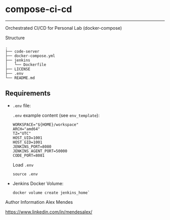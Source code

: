 # compose-ci-cd

---------------

Orchestrated CI/CD for Personal Lab (docker-compose)

Structure

```shell
.
├── code-server
├── docker-compose.yml
├── jenkins
│   └── Dockerfile
├── LICENSE
├── .env
└── README.md
```

## Requirements

* `.env` file:
  
  `.env` example content (see `env_template`):
  
  ```shell
  WORKSPACE="${HOME}/workspace"
  ARCH="amd64"
  TZ="UTC"
  HOST_UID=1001
  HOST_GID=1001
  JENKINS_PORT=8080
  JENKINS_AGENT_PORT=50000
  CODE_PORT=8081
  ```

  Load `.env`

  ```shell
  source .env
  ```

* Jenkins Docker Volume:

  ```shell
  docker volume create jenkins_home`
  ```

Author Information
Alex Mendes

<https://www.linkedin.com/in/mendesalex/>

